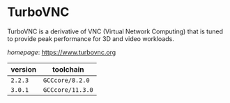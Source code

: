 # TurboVNC

TurboVNC is a derivative of VNC (Virtual Network Computing) that is tuned to provide  peak performance for 3D and video workloads.

*homepage*: <https://www.turbovnc.org>

version | toolchain
--------|----------
``2.2.3`` | ``GCCcore/8.2.0``
``3.0.1`` | ``GCCcore/11.3.0``
